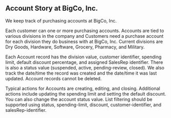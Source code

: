 ## Account Story at BigCo, Inc.

We keep track of purchasing accounts at BigCo, Inc. 

Each customer can one or more purchasing accounts. Accounts are tied to various divisions in the company and Customers need a purchase account for each division they do business with at BigCo, Inc.  Current divisions are Dry Goods, Hardware, Software, Grocery, Pharmacy, and Military.

Each Account record has the division value, customer identifier, spending limit, default discount percentage, and assigned SalesRep identifier. There is also a status value (suspended, active, pending-review, closed). We also track the date/time the record was created and the date/time it was last updated. Account records cannot be deleted. 

Typical actions for Accounts are creating, editing, and closing. Additional actions include updating the spending limit and setting the default discount. You can also change the account status value. List filtering should be supported using status, spending-limit, discount, customer-identifier, and salesRep-identifier.


